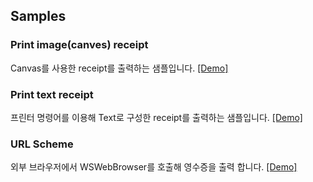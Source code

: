 ## Samples


### Print image(canves) receipt

Canvas를 사용한 receipt를 출력하는 샘플입니다. [[Demo]](https://woosim.github.io/webprint/canvas.html)

### Print text receipt

프린터 명령어를 이용해 Text로 구성한 receipt를 출력하는 샘플입니다. [[Demo]](https://woosim.io/webprint/command.html)

### URL Scheme

외부 브라우저에서 WSWebBrowser를 호출해 영수증을 출력 합니다. [[Demo]](https://woosim.io/webprint/urlscheme)


